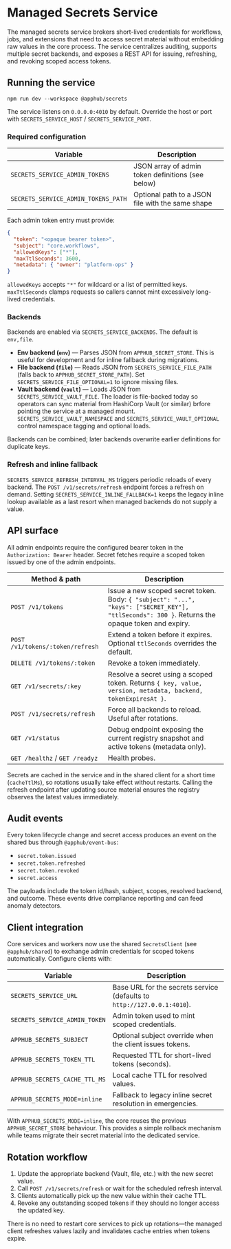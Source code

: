 # Managed Secrets Service

The managed secrets service brokers short-lived credentials for workflows, jobs, and
extensions that need to access secret material without embedding raw values in the
core process. The service centralizes auditing, supports multiple secret backends,
and exposes a REST API for issuing, refreshing, and revoking scoped access tokens.

## Running the service

```
npm run dev --workspace @apphub/secrets
```

The service listens on `0.0.0.0:4010` by default. Override the host or port with
`SECRETS_SERVICE_HOST` / `SECRETS_SERVICE_PORT`.

### Required configuration

| Variable | Description |
| --- | --- |
| `SECRETS_SERVICE_ADMIN_TOKENS` | JSON array of admin token definitions (see below) |
| `SECRETS_SERVICE_ADMIN_TOKENS_PATH` | Optional path to a JSON file with the same shape |

Each admin token entry must provide:

```json
{
  "token": "<opaque bearer token>",
  "subject": "core.workflows",
  "allowedKeys": ["*"],
  "maxTtlSeconds": 3600,
  "metadata": { "owner": "platform-ops" }
}
```

`allowedKeys` accepts `"*"` for wildcard or a list of permitted keys. `maxTtlSeconds`
clamps requests so callers cannot mint excessively long-lived credentials.

### Backends

Backends are enabled via `SECRETS_SERVICE_BACKENDS`. The default is `env,file`.

- **Env backend (`env`)** — Parses JSON from `APPHUB_SECRET_STORE`. This is useful for
development and for inline fallback during migrations.
- **File backend (`file`)** — Reads JSON from `SECRETS_SERVICE_FILE_PATH` (falls back to
`APPHUB_SECRET_STORE_PATH`). Set `SECRETS_SERVICE_FILE_OPTIONAL=1` to ignore missing files.
- **Vault backend (`vault`)** — Loads JSON from `SECRETS_SERVICE_VAULT_FILE`. The loader is
file-backed today so operators can sync material from HashiCorp Vault (or similar)
brfore pointing the service at a managed mount. `SECRETS_SERVICE_VAULT_NAMESPACE` and
`SECRETS_SERVICE_VAULT_OPTIONAL` control namespace tagging and optional loads.

Backends can be combined; later backends overwrite earlier definitions for duplicate keys.

### Refresh and inline fallback

`SECRETS_SERVICE_REFRESH_INTERVAL_MS` triggers periodic reloads of every backend. The
`POST /v1/secrets/refresh` endpoint forces a refresh on demand. Setting
`SECRETS_SERVICE_INLINE_FALLBACK=1` keeps the legacy inline lookup available as a last
resort when managed backends do not supply a value.

## API surface

All admin endpoints require the configured bearer token in the `Authorization: Bearer`
header. Secret fetches require a scoped token issued by one of the admin endpoints.

| Method & path | Description |
| --- | --- |
| `POST /v1/tokens` | Issue a new scoped secret token. Body: `{ "subject": "...", "keys": ["SECRET_KEY"], "ttlSeconds": 300 }`. Returns the opaque token and expiry. |
| `POST /v1/tokens/:token/refresh` | Extend a token before it expires. Optional `ttlSeconds` overrides the default. |
| `DELETE /v1/tokens/:token` | Revoke a token immediately. |
| `GET /v1/secrets/:key` | Resolve a secret using a scoped token. Returns `{ key, value, version, metadata, backend, tokenExpiresAt }`. |
| `POST /v1/secrets/refresh` | Force all backends to reload. Useful after rotations. |
| `GET /v1/status` | Debug endpoint exposing the current registry snapshot and active tokens (metadata only). |
| `GET /healthz` / `GET /readyz` | Health probes. |

Secrets are cached in the service and in the shared client for a short time (`cacheTtlMs`),
so rotations usually take effect without restarts. Calling the refresh endpoint after
updating source material ensures the registry observes the latest values immediately.

## Audit events

Every token lifecycle change and secret access produces an event on the shared bus through
`@apphub/event-bus`:

- `secret.token.issued`
- `secret.token.refreshed`
- `secret.token.revoked`
- `secret.access`

The payloads include the token id/hash, subject, scopes, resolved backend, and outcome.
These events drive compliance reporting and can feed anomaly detectors.

## Client integration

Core services and workers now use the shared `SecretsClient` (see `@apphub/shared`) to
exchange admin credentials for scoped tokens automatically. Configure clients with:

| Variable | Description |
| --- | --- |
| `SECRETS_SERVICE_URL` | Base URL for the secrets service (defaults to `http://127.0.0.1:4010`). |
| `SECRETS_SERVICE_ADMIN_TOKEN` | Admin token used to mint scoped credentials. |
| `APPHUB_SECRETS_SUBJECT` | Optional subject override when the client issues tokens. |
| `APPHUB_SECRETS_TOKEN_TTL` | Requested TTL for short-lived tokens (seconds). |
| `APPHUB_SECRETS_CACHE_TTL_MS` | Local cache TTL for resolved values. |
| `APPHUB_SECRETS_MODE=inline` | Fallback to legacy inline secret resolution in emergencies. |

With `APPHUB_SECRETS_MODE=inline`, the core reuses the previous `APPHUB_SECRET_STORE`
behaviour. This provides a simple rollback mechanism while teams migrate their secret
material into the dedicated service.

## Rotation workflow

1. Update the appropriate backend (Vault, file, etc.) with the new secret value.
2. Call `POST /v1/secrets/refresh` or wait for the scheduled refresh interval.
3. Clients automatically pick up the new value within their cache TTL.
4. Revoke any outstanding scoped tokens if they should no longer access the updated key.

There is no need to restart core services to pick up rotations—the managed client refreshes
values lazily and invalidates cache entries when tokens expire.
